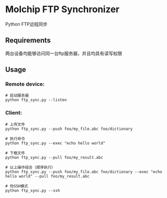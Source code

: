 # Molchip FTP Synchronizer
Python FTP远程同步

## Requirements
两台设备均能够访问同一台ftp服务器，并且均具有读写权限

## Usage
### Remote device:
```shell
# 启动服务器
python ftp_sync.py --listen
```

### Client:
```shell
# 上传文件
python ftp_sync.py --push foo/my_file.abc foo/dictionary

# 执行命令
python ftp_sync.py --exec "echo hello world"

# 下载文件
python ftp_sync.py --pull foo/my_result.abc

# 以上操作组合（顺序执行）
python ftp_sync.py --push foo/my_file.abc foo/dictionary --exec "echo hello world" --pull foo/my_result.abc

# 伪SSH模式
python ftp_sync.py --ssh
```

